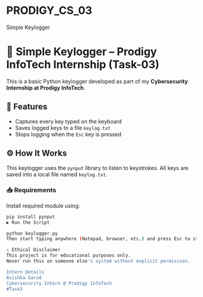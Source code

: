 # PRODIGY_CS_03
Simple Keylogger
# 🔐 Simple Keylogger – Prodigy InfoTech Internship (Task-03)

This is a basic Python keylogger developed as part of my **Cybersecurity Internship at Prodigy InfoTech**.

## 📌 Features
- Captures every key typed on the keyboard
- Saves logged keys to a file `keylog.txt`
- Stops logging when the `Esc` key is pressed

## ⚙️ How It Works
This keylogger uses the `pynput` library to listen to keystrokes. All keys are saved into a local file named `keylog.txt`.

### 📥 Requirements

Install required module using:

```bash
pip install pynput
▶️ Run the Script

python keylogger.py
Then start typing anywhere (Notepad, browser, etc.) and press Esc to stop.

⚠️ Ethical Disclaimer
This project is for educational purposes only.
Never run this on someone else's system without explicit permission.

Intern Details
Avishka Garud
Cybersecurity Intern @ Prodigy InfoTech
#Task3
